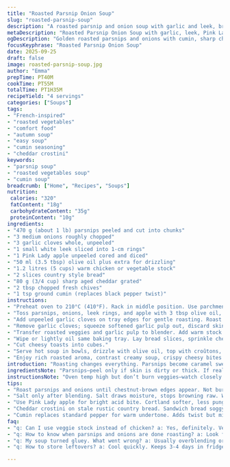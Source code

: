 ```yaml
---
title: "Roasted Parsnip Onion Soup"
slug: "roasted-parsnip-soup"
description: "A roasted parsnip and onion soup with garlic and leek, brightened with Cortland apple. Uses chicken broth but can swap for veggie stock. Toasted cheddar crostini on top. Oven-roast vegetables until chestnut-brown and caramelized for deep flavor. Blender purée ensures creamy texture without cream. Cumin replaces typical seasoning for a twist. Rustic bread with aged sharp cheddar adds texture contrast. Garnished with fresh chives. A comforting starter or light meal with rustic charm, good for chilly evenings. Shows how roasting transforms simple veggies, keeps it hearty yet unpretentious."
metaDescription: "Roasted Parsnip Onion Soup with garlic, leek, Pink Lady apple, cumin, sharp cheddar crostini. Oven-roasting veggies until golden, blending for creamy texture."
ogDescription: "Golden roasted parsnips and onions with cumin, sharp cheddar crostini topping. Creamy purée, bright apple zing, cozy dinner essential for chilly nights."
focusKeyphrase: "Roasted Parsnip Onion Soup"
date: 2025-09-25
draft: false
image: roasted-parsnip-soup.jpg
author: "Emma"
prepTime: PT40M
cookTime: PT55M
totalTime: PT1H35M
recipeYield: "4 servings"
categories: ["Soups"]
tags:
- "French-inspired"
- "roasted vegetables"
- "comfort food"
- "autumn soup"
- "easy soup"
- "cumin seasoning"
- "cheddar crostini"
keywords:
- "parsnip soup"
- "roasted vegetables soup"
- "cumin soup"
breadcrumb: ["Home", "Recipes", "Soups"]
nutrition: 
 calories: "320"
 fatContent: "18g"
 carbohydrateContent: "35g"
 proteinContent: "10g"
ingredients:
- "470 g (about 1 lb) parsnips peeled and cut into chunks"
- "3 medium onions roughly chopped"
- "3 garlic cloves whole, unpeeled"
- "1 small white leek sliced into 1-cm rings"
- "1 Pink Lady apple unpeeled cored and diced"
- "50 ml (3.5 tbsp) olive oil plus extra for drizzling"
- "1.2 litres (5 cups) warm chicken or vegetable stock"
- "2 slices country style bread"
- "80 g (3/4 cup) sharp aged cheddar grated"
- "2 tbsp chopped fresh chives"
- "1 tsp ground cumin (replaces black pepper twist)"
instructions:
- "Preheat oven to 210°C (410°F). Rack in middle position. Use parchment or nonstick tray."
- "Toss parsnips, onions, leek rings, and apple with 3 tbsp olive oil, salt, and 1 tsp ground cumin. Spread evenly so veggies roast not steam."
- "Add unpeeled garlic cloves on tray edges for gentle roasting. Roast 40 to 50 minutes until golden brown edges and fragrant. Watch carefully after 40 min; browned spots, slightly shriveled edges, tender inside tell doneness."
- "Remove garlic cloves; squeeze softened garlic pulp out, discard skins."
- "Transfer roasted veggies and garlic pulp to blender. Add warm stock gradually. Pulse until very smooth and creamy without lumps. Taste and adjust salt and cumin if needed. Soup texture thicker than pure water, lean toward velvety consistency."
- "Wipe or lightly oil same baking tray. Lay bread slices, sprinkle cheese generously. Bake 5 to 7 minutes until cheese bubbles and toasty brown spots appear."
- "Cut cheesy toasts into cubes."
- "Serve hot soup in bowls, drizzle with olive oil, top with croûtons, scatter chives."
- "Enjoy rich roasted aroma, contrast creamy soup, crispy cheesy bites. Talk about layers of flavor from humble roots."
introduction: "Roasting changes everything. Parsnips become caramel sweetness, onions develop rich karamell. Garlic softens, leeks add slight onion twist but subtler. Apple? Bright acid, subtle fruitiness cutting heaviness. This one’s about coaxing hidden flavor. Skipped cream on purpose; satisfy with roasted depth and cheese topping. I pick Pink Lady over Cortland—sharper bite, cleaner finish. Cumin sneaks in warmth, less obvious spice than black pepper, holds its ground during roasting. This soup isn’t fancy. It’s kitchen wisdom distilled, good for quiet dinner nights when you want more than plain broth. Texture creamy but not gummy, topped with crunchy toasts that melt cheddar. You hear the crackle, smell the roasting—the real deal."
ingredientsNote: "Parsnips—peel only if skin is dirty or thick. If really fresh, the skin is thin and adds earthiness. Substitute with carrots if out of luck, though sweetness shifts. Onions must brown well; yellow or sweet onions work better here than red, which can be too sharp raw. Leek adds background texture—clean thoroughly. Apple choice matters: Pink Lady or Granny Smith for tartness, Cortland is softer so less pungent in soup. Olive oil is key; don’t skimp. For broth, chicken gives warmth, but veg stock supports vegan needs. Cheese? Sharp aged cheddar is non-negotiable to counter the sweet layers. Bread: rustic country loaf, no sandwich bread. Stale bread for toasts holds up better, absorbs cheese without soggy mess. Cumin replaces typical pepper—try it for depth. Optional garnishes like thyme or sage if feeling adventurous."
instructionsNote: "Oven temp high but don’t burn veggies—watch closely last 10 minutes. Visual cues trump times. If veggies shrivel nicely with charred bits, you’re set. Garlic needs softening, not burning—check after 35-40 minutes. Extract pulp by pressing while warm. Avoid blending cold stock or cold veggies; temperature helps emulsify textures. Blend in batches if large quantity. Salt after blending, never before roasting—salt draws water, preventing browning. Crisp croûtons on same tray save time and flavor boost but check so cheese doesn't burn—5 minutes minimum, up to 7 max depending on oven. Cut while hot for best texture. Drizzling olive oil over soup right before serving adds silkiness and aroma—don’t skip. Fresh chives add color and slight onion zing. Avoid overblending or soup turns gluey; pulse slowly."
tips:
- "Roast parsnips and onions until chestnut-brown edges appear. Not burnt, hints of caramel. Watch last 10 minutes intensely. Shriveling edges mean good roasting. Garlic whole cloves soften gently if placed on tray edges, check around 40 min. Pungency mellows here."
- "Salt only after blending. Salt draws moisture, stops browning raw. Wait till veggies fully roasted. Blend warm stock gradually with roasted veggies. Cold stock ruins creamy texture, makes soup gluey. Pulse blend - avoid overmixing. Texture should feel velvety, not gummy or watery."
- "Use Pink Lady apple for bright acid bite. Cortland softer, less pungent in soup. If out of apples, replace with a tart pear for complexity or Granny Smith for sharpness. Leeks add subtle onion texture but clean thoroughly. Dirt hides in layers, no shortcuts here."
- "Cheddar crostini on stale rustic country bread. Sandwich bread soggy, ruins crunch. Sprinkle cheese liberally, bake on tray with light oil wipe. 5-7 minutes oven time hot enough to bubble cheese in spots. Cut while hot into cubes so cheese cracks, prevents sogginess."
- "Cumin replaces standard pepper for warm undertone. Adds twist but mild, holding aroma under roasting heat. Can experiment with smoked paprika or coriander seeds ground fresh instead. Olive oil drizzle on soup just before serving adds silkiness and aroma, never skip this final step."
faq:
- "q: Can I use veggie stock instead of chicken? a: Yes, definitely. Veg stock works well. Flavor shifts mild but keeps warm base. Use homemade or good quality. Chicken stock gives richer note, but veg holds here fine."
- "q: How to know when parsnips and onions are done roasting? a: Look for golden brown edges, chestnut color, slight shriveling on surface. Smell garlic aroma softening. Touch veggies for tender bite without collapse. If burnt dark spots, scrap them off or reduce time next round."
- "q: My soup turned gluey. What went wrong? a: Usually overblending or adding cold stock. Blend in short pulses. Warm stock essential. Also salt after blending not before roasting because salt traps moisture, preventing roast caramelization. Try again with these tweaks."
- "q: How to store leftovers? a: Cool quickly. Keeps 3-4 days in fridge in airtight. Reheat gently, add splash warm stock or water if too thick. Freezing works but texture may weaken slightly. Thaw overnight in fridge, stir well before warming."

---
```

